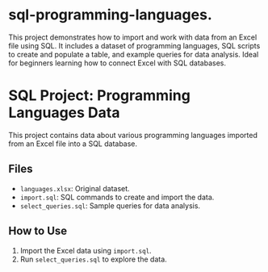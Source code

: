 # sql-programming-languages.
This project demonstrates how to import and work with data from an Excel file using SQL. It includes a dataset of programming languages, SQL scripts to create and populate a table, and example queries for data analysis. Ideal for beginners learning how to connect Excel with SQL databases.
# SQL Project: Programming Languages Data

This project contains data about various programming languages imported from an Excel file into a SQL database.

## Files
- `languages.xlsx`: Original dataset.
- `import.sql`: SQL commands to create and import the data.
- `select_queries.sql`: Sample queries for data analysis.

## How to Use
1. Import the Excel data using `import.sql`.
2. Run `select_queries.sql` to explore the data.
